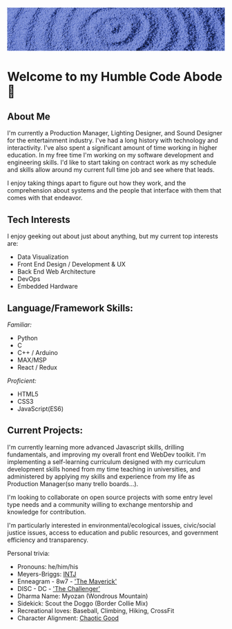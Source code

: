 !["zen garden"](https://github.com/zenlex/zenlex/blob/main/zen-garden-banner.jpg)
# Welcome to my Humble Code Abode 🙏

## About Me
I'm currently a Production Manager, Lighting Designer, and Sound Designer for the entertainment industry. I've had a long history with technology and interactivity. I've also spent a significant amount of time working in higher education. In my free time I'm working on my software development and engineering skills. I'd like to start taking on contract work as my schedule and skills allow around my current full time job and see where that leads. 

I enjoy taking things apart to figure out how they work, and the comprehension about systems and the people that interface with them that comes with that endeavor. 

## Tech Interests
I enjoy geeking out about just about anything, but my current top interests are:
- Data Visualization 
- Front End Design / Development & UX
- Back End Web Architecture
- DevOps
- Embedded Hardware

## Language/Framework Skills:
*Familiar:*
- Python
-  C
-  C++ / Arduino
-  MAX/MSP
-  React / Redux

*Proficient:*
- HTML5
- CSS3
- JavaScript(ES6)

## Current Projects:
I'm currently learning more advanced Javascript skills, drilling fundamentals, and improving my overall front end WebDev toolkit. 
I'm implementing a self-learning curriculum designed with my curriculum development skills honed from my time teaching in universities, and administered by applying my skills and experience from my life as Production Manager(so many trello boards...). 

I'm looking to collaborate on open source projects with some entry level type needs and a community willing to exchange mentorship and knowledge for contribution. 

I'm particularly interested in environmental/ecological issues, civic/social justice issues, access to education and public resources, and government efficiency and transparency. 

Personal trivia:
- Pronouns: he/him/his
- Meyers-Briggs: [INTJ](https://www.16personalities.com/intj-personality)
- Enneagram - 8w7 - ['The Maverick'](https://www.enneagraminstitute.com/type-8) 
- DISC - DC - ['The Challenger'](https://www.businessbacker.com/blog/word-maps-personality-types/?fbclid=IwAR1D6t1BkGqlnX9rWeKGWhxxsGFLtUPUAmJxIHukPpsUwqdboJomou8CK3M)
- Dharma Name: Myozan (Wondrous Mountain)
- Sidekick: Scout the Doggo (Border Collie Mix)
- Recreational loves: Baseball, Climbing, Hiking, CrossFit
- Character Alignment: [Chaotic Good](https://mykindofmeeple.com/chaotic-good-alignment/)



